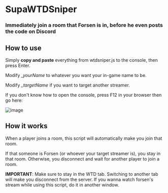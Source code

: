 # SupaWTDSniper
### Immediately join a room that Forsen is in, before he even posts the code on Discord

## How to use
Simply **copy and paste** everything from wtdsniper.js to the console, then press Enter.

Modify *_yourName* to whatever you want your in-game name to be.

Modify *_targetName* if you want to target another streamer.

If you don't know how to open the console, press F12 in your browser then go here:

![image](https://user-images.githubusercontent.com/16715946/179583567-269a14de-386a-4446-b53d-ddb6825bf132.png)

## How it works
When a player joins a room, this script will automatically make you join that room.

If that someone is Forsen (or whoever your target streamer is), you stay in that room. Otherwise, you disconnect and wait for another player to join a room.

**IMPORTANT**: Make sure to stay in the WTD tab. Switching to another tab will make you disconnect from the server. If you wanna watch forsen's stream while using this script, do it in another window.
